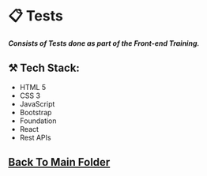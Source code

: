 # 📋 Tests

***Consists of Tests done as part of the Front-end Training.***

## ⚒️ Tech Stack:
- HTML 5
- CSS 3
- JavaScript
- Bootstrap
- Foundation
- React
- Rest APIs

## [Back To Main Folder](../)
